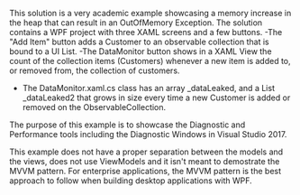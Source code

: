 ﻿This solution is a very academic example showcasing a memory increase in the heap that can result in an OutOfMemory Exception. 
 The solution contains a WPF project with three XAML screens and a few buttons. 
 -The "Add Item" button adds a Customer to an observable collection that is bound to a UI List.
 -The DataMonitor button shows in a XAML View the count of the collection items (Customers) whenever a new item is added to, or removed from, the collection of customers.
 - The DataMonitor.xaml.cs class has an array _dataLeaked, and a List _dataLeaked2 that grows in size every time a new Customer is added or removed on the ObservableCollection.
 
 The purpose of this example is to showcase the Diagnostic and Performance tools including the Diagnostic Windows in Visual Studio 2017.
 
 This example does not have a proper separation between the models and the views, does not use ViewModels and it isn't meant to demostrate the MVVM pattern. 
 For enterprise applications, the MVVM pattern is the best approach to follow when building desktop applications with WPF.
